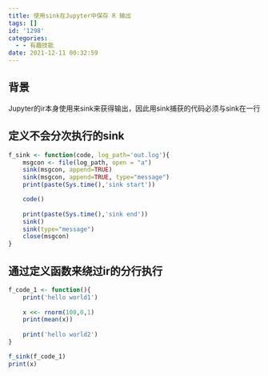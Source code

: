 ```yaml
---
title: 使用sink在Jupyter中保存 R 输出
tags: []
id: '1298'
categories:
  - - 有趣技能
date: 2021-12-11 00:32:59
---
```


## 背景

Jupyter的ir本身使用来sink来获得输出，因此用sink捕获的代码必须与sink在一行

## 定义不会分次执行的sink

```r
f_sink <- function(code, log_path='out.log'){
    msgcon <- file(log_path, open = "a")
    sink(msgcon, append=TRUE)
    sink(msgcon, append=TRUE, type="message")
    print(paste(Sys.time(),'sink start'))

    code()
    
    print(paste(Sys.time(),'sink end'))
    sink() 
    sink(type="message")
    close(msgcon)
}
```

## 通过定义函数来绕过ir的分行执行

```r
f_code_1 <- function(){
    print('hello world1')
    
    x <<- rnorm(100,0,1) 
    print(mean(x))
    
    print('hello world2')
}

f_sink(f_code_1)
print(x)
```